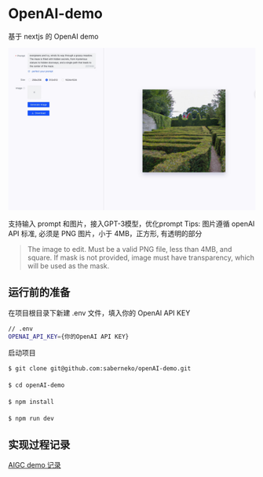 # OpenAI-demo

基于 nextjs 的 OpenAI demo

![image](https://github.com/saberneko/openAI-demo/blob/master/IMG/prompt%2Bimage-generate.jpg)

支持输入 prompt 和图片，接入GPT-3模型，优化prompt
Tips: 图片遵循 openAI API 标准, 必须是 PNG 图片，小于 4MB，正方形, 有透明的部分

> The image to edit. Must be a valid PNG file, less than 4MB, and square. If mask is not provided, image must have transparency, which will be used as the mask.

## 运行前的准备

在项目根目录下新建 .env 文件，填入你的 OpenAI API KEY

```bash
// .env
OPENAI_API_KEY={你的OpenAI API KEY}
```

启动项目

```bash
$ git clone git@github.com:saberneko/openAI-demo.git

$ cd openAI-demo

$ npm install

$ npm run dev
```

## 实现过程记录

[AIGC demo 记录](https://www.yuque.com/g/saberneko/vf81ru/collaborator/join?token=VCtrTh6qYXgSlwXi#)

